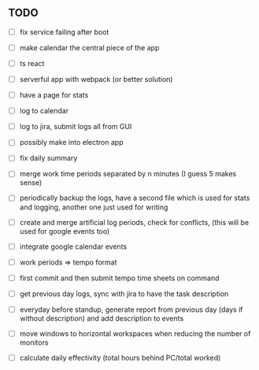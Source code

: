 ## TODO

- [ ] fix service failing after boot
- [ ] make calendar the central piece of the app

- [ ] ts react
- [ ] serverful app with webpack (or better solution)
- [ ] have a page for stats
- [ ] log to calendar
- [ ] log to jira, submit logs all from GUI
- [ ] possibly make into electron app

- [ ] fix daily summary
- [ ] merge work time periods separated by n minutes (I guess 5 makes sense)
- [ ] periodically backup the logs, have a second file which is used for stats and logging, another one just used for writing
- [ ] create and merge artificial log periods, check for conflicts, (this will be used for google events too)
- [ ] integrate google calendar events
- [ ] work periods => tempo format
- [ ] first commit and then submit tempo time sheets on command
- [ ] get previous day logs, sync with jira to have the task description
- [ ] everyday before standup, generate report from previous day (days if without description) and add description to events
- [ ] move windows to horizontal workspaces when reducing the number of monitors
- [ ] calculate daily effectivity (total hours behind PC/total worked)
